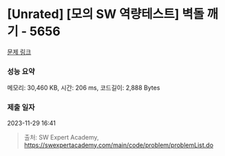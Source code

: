 # [Unrated] [모의 SW 역량테스트] 벽돌 깨기 - 5656 

[문제 링크](https://swexpertacademy.com/main/code/problem/problemDetail.do?contestProbId=AWXRQm6qfL0DFAUo) 

### 성능 요약

메모리: 30,460 KB, 시간: 206 ms, 코드길이: 2,888 Bytes

### 제출 일자

2023-11-29 16:41



> 출처: SW Expert Academy, https://swexpertacademy.com/main/code/problem/problemList.do